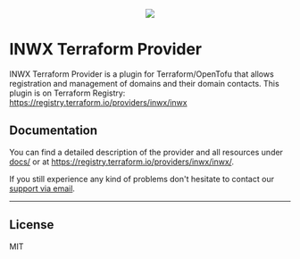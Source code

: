 <p align="center">
  <a href="https://www.inwx.com/en/" target="_blank">
    <img src="https://www.inwx.com/images/logos/inwx.png">
  </a>
</p>

INWX Terraform Provider
=========

INWX Terraform Provider is a plugin for Terraform/OpenTofu that allows registration and management of domains and their domain contacts. This plugin is on Terraform Registry: https://registry.terraform.io/providers/inwx/inwx

Documentation
------
You can find a detailed description of the provider and all resources under [docs/](docs/) or at https://registry.terraform.io/providers/inwx/inwx/.

If you still experience any kind of problems don't hesitate to contact our [support via email](mailto:support@inwx.de).

-------

License
----

MIT
